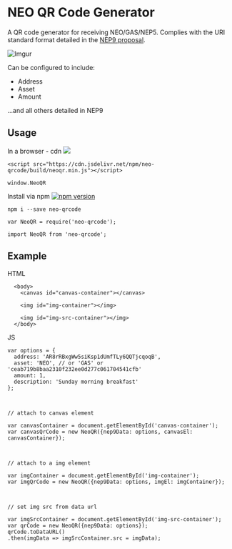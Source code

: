 # NEO QR Code Generator
A QR code generator for receiving NEO/GAS/NEP5. Complies with the URI standard format detailed in the [NEP9 proposal](https://github.com/neo-project/proposals/pull/25).

![Imgur](https://i.imgur.com/ofagD21.png)

Can be configured to include:
- Address
- Asset
- Amount

...and all others detailed in NEP9

## Usage

In a browser - cdn [![](https://data.jsdelivr.com/v1/package/npm/neo-qrcode/badge)](https://www.jsdelivr.com/package/npm/neo-qrcode)
```
<script src="https://cdn.jsdelivr.net/npm/neo-qrcode/build/neoqr.min.js"></script>
```
```
window.NeoQR
```

Install via npm [![npm version](https://badge.fury.io/js/neo-qrcode.svg)](https://badge.fury.io/js/neo-qrcode)
```
npm i --save neo-qrcode
```

```
var NeoQR = require('neo-qrcode');

import NeoQR from 'neo-qrcode';
```

## Example
HTML
```
  <body>
    <canvas id="canvas-container"></canvas>

    <img id="img-container"></img>

    <img id="img-src-container"></img>
  </body>
```

JS
```
var options = {
  address: 'AR8rRBxgWw5siKsp1dUmfTLy6QQTjcqoqB',
  asset: 'NEO', // or 'GAS' or 'ceab719b8baa2310f232ee0d277c061704541cfb'
  amount: 1,
  description: 'Sunday morning breakfast'
};



// attach to canvas element

var canvasContainer = document.getElementById('canvas-container');
var canvasQrCode = new NeoQR({nep9Data: options, canvasEl: canvasContainer});



// attach to a img element

var imgContainer = document.getElementById('img-container');
var imgQrCode = new NeoQR({nep9Data: options, imgEl: imgContainer});



// set img src from data url

var imgSrcContainer = document.getElementById('img-src-container');
var qrCode = new NeoQR({nep9Data: options});
qrCode.toDataURL()
.then(imgData => imgSrcContainer.src = imgData);
```
